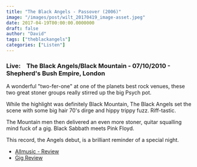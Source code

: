 ```yaml
---
title: "The Black Angels - Passover (2006)"
image: "/images/post/wilt_20170419_image-asset.jpeg"
date: 2017-04-19T00:00:00.0000000
draft: false
author: "David"
tags: ["theblackangels"]
categories: ["Listen"]
---
```

### **Live:    The Black Angels/Black Mountain - 07/10/2010 - Shepherd's Bush Empire, London**

 A wonderful "two-fer-one" at one of the planets best rock venues, these two great stoner groups really stirred up the big Psych pot.

 While the highlight was definitely Black Mountain, The Black Angels set the scene with some big hair 70's dirge and hippy trippy fuzz. Riff-tastic.

 The Mountain men then delivered an even more stoner, quitar squalling mind fuck of a gig. Black Sabbath meets Pink Floyd.

 This record, the Angels debut, is a brilliant reminder of a special night. 

-  [Allmusic - Review](http://www.allmusic.com/album/passover-mw0000419233)
-  [Gig Review](http://www.caughtinthecrossfire.com/music/live/black-mountain-live/)